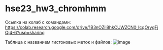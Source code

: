 # hse23_hw3_chromhmm

Ссылка на колаб с командами:
https://colab.research.google.com/drive/1B3nOZil8hkCUWZCN0_IcqOryqFjOj4-6?usp=sharing

Таблица с названием гистоновых меток и файлов:
![image](https://user-images.githubusercontent.com/91340562/230062656-bb44df81-78b2-4d24-aa7f-7db9fb10738e.png)

